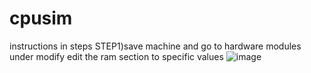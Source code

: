 # cpusim

instructions in steps
STEP1)save machine and go to hardware modules under modify
edit the ram section to specific values
![image](https://github.com/tanaymalik/cpusim/assets/86181483/658d7643-8eee-443c-8101-28e32b55a55c)
